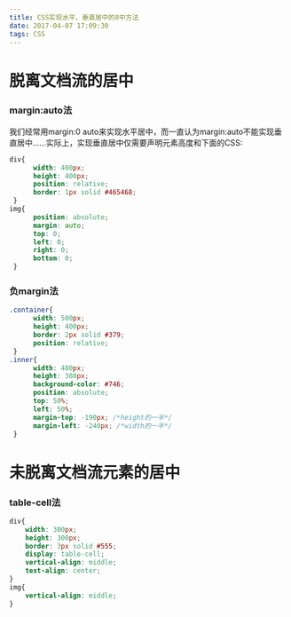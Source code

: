 ```yaml
---
title: CSS实现水平、垂直居中的8中方法
date: 2017-04-07 17:09:30
tags: CSS
---
```

# 脱离文档流的居中
### margin:auto法
我们经常用margin:0 auto来实现水平居中，而一直认为margin:auto不能实现垂直居中……实际上，实现垂直居中仅需要声明元素高度和下面的CSS:
```css
div{
      width: 400px;
      height: 400px;
      position: relative;
      border: 1px solid #465468;
 }
img{
      position: absolute;
      margin: auto;
      top: 0;
      left: 0;
      right: 0;
      bottom: 0;
 }
```
### 负margin法
```css
.container{
      width: 500px;
      height: 400px;
      border: 2px solid #379;
      position: relative;
 }
.inner{
      width: 480px;
      height: 380px;
      background-color: #746;
      position: absolute;
      top: 50%;
      left: 50%;
      margin-top: -190px; /*height的一半*/
      margin-left: -240px; /*width的一半*/
 }
```
# 未脱离文档流元素的居中
### table-cell法
```css
div{
    width: 300px;
    height: 300px;
    border: 3px solid #555;
    display: table-cell;
    vertical-align: middle;
    text-align: center;
}
img{
    vertical-align: middle;
}
```
